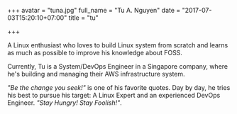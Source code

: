 +++
avatar = "tuna.jpg"
full_name = "Tu A. Nguyen"
date = "2017-07-03T15:20:10+07:00"
title = "tu"

+++
 
A Linux enthusiast who loves to build Linux system from scratch and learns as much as possible to improve his knowledge about FOSS.

Currently, Tu is a System/DevOps Engineer in a Singapore company, where he's building and managing their AWS infrastructure system.

*"Be the change you seek!"* is one of his favorite quotes. Day by day, he tries his best to pursue his target: A Linux Expert and an experienced DevOps Engineer. 
*"Stay Hungry! Stay Foolish!"*.
